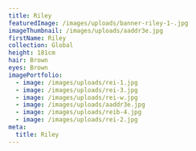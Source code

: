 ```yaml
---
title: Riley
featuredImage: /images/uploads/banner-riley-1-.jpg
imageThumbnail: /images/uploads/aaddr3e.jpg
firstName: Riley
collection: Global
height: 181cm
hair: Brown
eyes: Brown
imagePortfolio:
  - image: /images/uploads/rei-1.jpg
  - image: /images/uploads/rei-3.jpg
  - image: /images/uploads/rei-w.jpg
  - image: /images/uploads/aaddr3e.jpg
  - image: /images/uploads/reib-4.jpg
  - image: /images/uploads/rei-2.jpg
meta:
  title: Riley
---
```


